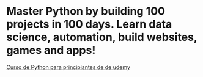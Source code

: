 # Master Python by building 100 projects in 100 days. Learn data science, automation, build websites, games and apps!
[Curso de Python para principiantes de de udemy](https://cognizant.udemy.com/course/100-days-of-code/learn/lecture/23154980?start=15#overview)

